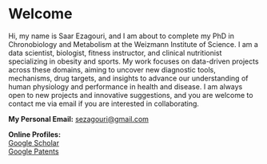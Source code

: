 # Welcome 

Hi, my name is Saar Ezagouri, and I am about to complete my PhD in Chronobiology and Metabolism at the Weizmann Institute of Science. I am a data scientist, biologist, fitness instructor, and clinical nutritionist specializing in obesity and sports. My work focuses on data-driven projects across these domains, aiming to uncover new diagnostic tools, mechanisms, drug targets, and insights to advance our understanding of human physiology and performance in health and disease. I am always open to new projects and innovative suggestions, and you are welcome to contact me via email if you are interested in collaborating.

**My Personal Email:** sezagouri@gmail.com

**Online Profiles:** <br>
[Google Scholar](https://scholar.google.com/citations?user=JC14QBAAAAAJ&hl=en) <br>
[Google Patents](https://patents.google.com/patent/US20240198099A1/fr)

<!--
**SaarEzagouri/SaarEzagouri** is a ✨ _special_ ✨ repository because its `README.md` (this file) appears on your GitHub profile.

Here are some ideas to get you started:

- 🔭 I’m currently working on ...
- 🌱 I’m currently learning ...
- 👯 I’m looking to collaborate on ...
- 🤔 I’m looking for help with ...
- 💬 Ask me about ...
- 📫 How to reach me: ...
- 😄 Pronouns: ...
- ⚡ Fun fact: ...
-->

